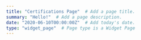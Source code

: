 ```yaml
---
title: "Certifications Page"  # Add a page title.
summary: "Hello!"  # Add a page description.
date: "2020-06-10T00:00:00Z"  # Add today's date.
type: "widget_page"  # Page type is a Widget Page
---
```

